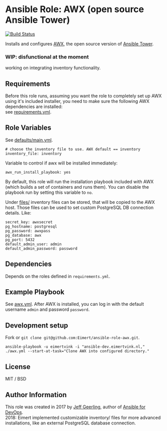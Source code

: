 # Ansible Role: AWX (open source Ansible Tower)

[![Build Status](https://travis-ci.org/Eimert/ansible-role-awx.svg?branch=master)](https://travis-ci.org/Eimert/ansible-role-awx)

Installs and configures [AWX](https://github.com/ansible/awx), the open source version of [Ansible Tower](https://www.ansible.com/tower).

### WIP: disfunctional at the moment
working on integrating inventory functionality.

## Requirements

Before this role runs, assuming you want the role to completely set up AWX using it's included installer, you need to make sure the following AWX dependencies are installed:<br>
see [requirements.yml](requirements.yml).

## Role Variables

See [defaults/main.yml](defaults/main.yml).
```
# choose the inventory file to use. AWX default == inventory
inventory_file: inventory
```
Variable to control if awx will be installed immediately:
```
awx_run_install_playbook: yes
```
By default, this role will run the installation playbook included with AWX (which builds a set of containers and runs them). You can disable the playbook run by setting this variable to `no`.

Under [files/](files/) inventory files can be stored, that will be copied to the AWX host. Those files can be used to set custom PostgreSQL DB connection details. Like:
```
secret_key: awxsecret
pg_hostname: postgresql
pg_password: awxpass
pg_database: awx
pg_port: 5432
default_admin_user: admin
default_admin_password: password
```

## Dependencies

Depends on the roles defined in `requirements.yml`.

## Example Playbook

See [awx.yml](awx.yml). After AWX is installed, you can log in with the default username `admin` and password `password`.

## Development setup

Fork or `git clone git@github.com:Eimert/ansible-role-awx.git`.

    ansible-playbook -u eimertvink -i "ansible-dev.eimertvink.nl," ./awx.yml --start-at-task="Clone AWX into configured directory."


## License

MIT / BSD

## Author Information

This role was created in 2017 by [Jeff Geerling](https://www.jeffgeerling.com/), author of [Ansible for DevOps](https://www.ansiblefordevops.com/). <br>
2018: Eimert implemented customizable inventory/ files for more advanced installations, like an external PostgreSQL database connection.

